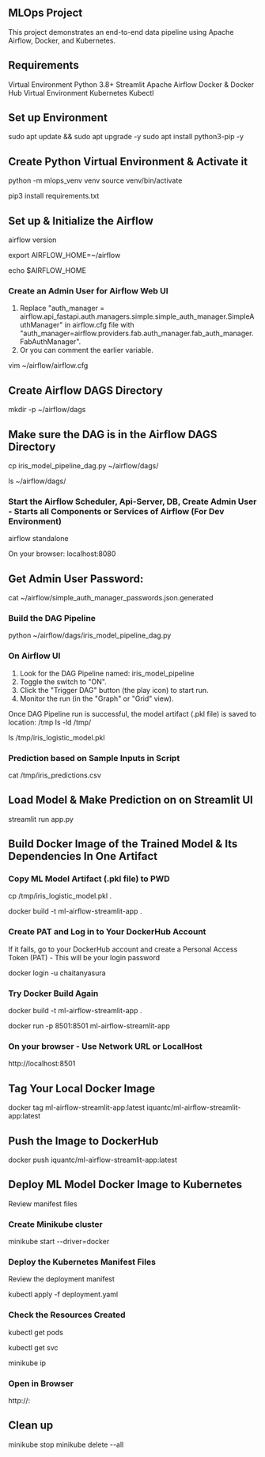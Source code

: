 
## MLOps Project

This project demonstrates an end-to-end data pipeline using Apache Airflow, Docker, and Kubernetes.

## Requirements
Virtual Environment
Python 3.8+
Streamlit
Apache Airflow
Docker & Docker Hub
Virtual Environment
Kubernetes
Kubectl

## Set up Environment

sudo apt update && sudo apt upgrade -y
sudo apt install python3-pip -y


## Create Python Virtual Environment & Activate it

python -m mlops_venv venv
source venv/bin/activate


pip3 install requirements.txt

## Set up & Initialize the Airflow 

airflow version

export AIRFLOW_HOME=~/airflow

echo $AIRFLOW_HOME

### Create an Admin User for Airflow Web UI
1. Replace "auth_manager = airflow.api_fastapi.auth.managers.simple.simple_auth_manager.SimpleAuthManager" in airflow.cfg file with "auth_manager=airflow.providers.fab.auth_manager.fab_auth_manager.FabAuthManager". 
2. Or you can comment the earlier variable.


vim ~/airflow/airflow.cfg


## Create Airflow DAGS Directory

mkdir -p ~/airflow/dags


## Make sure the DAG is in the Airflow DAGS Directory

cp iris_model_pipeline_dag.py ~/airflow/dags/

ls ~/airflow/dags/


### Start the Airflow Scheduler, Api-Server, DB, Create Admin User - Starts all Components or Services of Airflow (For Dev Environment)

airflow standalone


On your browser: 
localhost:8080

## Get Admin User Password: 

cat ~/airflow/simple_auth_manager_passwords.json.generated


### Build the DAG Pipeline

python ~/airflow/dags/iris_model_pipeline_dag.py


### On Airflow UI

1. Look for the DAG Pipeline named: iris_model_pipeline
2. Toggle the switch to "ON".
3. Click the "Trigger DAG" button (the play icon) to start run.
4. Monitor the run (in the "Graph" or "Grid" view). 

Once DAG Pipeline run is successful, the model artifact (.pkl file) is saved to location: /tmp 
ls -ld /tmp/

ls /tmp/iris_logistic_model.pkl


### Prediction based on Sample Inputs in Script

cat /tmp/iris_predictions.csv


## Load Model & Make Prediction on on Streamlit UI

streamlit run app.py


## Build Docker Image of the Trained Model & Its Dependencies In One Artifact 

### Copy ML Model Artifact (.pkl file) to PWD

cp /tmp/iris_logistic_model.pkl .

docker build -t ml-airflow-streamlit-app .


### Create PAT and Log in to Your DockerHub Account
If it fails, go to your DockerHub account and create a Personal Access Token (PAT) - This will be your login password

docker login -u chaitanyasura

### Try Docker Build Again

docker build -t ml-airflow-streamlit-app .

docker run -p 8501:8501 ml-airflow-streamlit-app

### On your browser - Use Network URL or LocalHost

http://localhost:8501



## Tag Your Local Docker Image

docker tag ml-airflow-streamlit-app:latest iquantc/ml-airflow-streamlit-app:latest


## Push the Image to DockerHub

docker push iquantc/ml-airflow-streamlit-app:latest



## Deploy ML Model Docker Image to Kubernetes
Review manifest files

### Create Minikube cluster

minikube start --driver=docker


### Deploy the Kubernetes Manifest Files
Review the deployment manifest

kubectl apply -f deployment.yaml


### Check the Resources Created


kubectl get pods

kubectl get svc

minikube ip

### Open in Browser

http://<minikube-ip>:<NodePort>

## Clean up

minikube stop
minikube delete --all